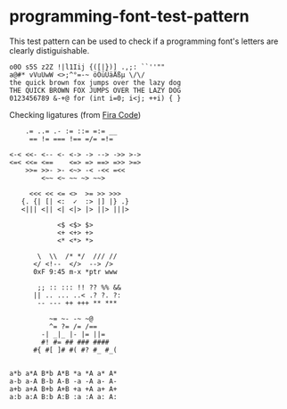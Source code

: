 # programming-font-test-pattern
This test pattern can be used to check if a programming font's letters are clearly distiguishable.

    o0O s5S z2Z !|l1Iij {([|})] .,;: ``''"" 
    a@#* vVuUwW <>;^°=-~ öÖüÜäÄßµ \/\/ 
    the quick brown fox jumps over the lazy dog
    THE QUICK BROWN FOX JUMPS OVER THE LAZY DOG
    0123456789 &-+@ for (int i=0; i<j; ++i) { }
    
Checking ligatures (from [Fira Code](https://github.com/tonsky/FiraCode/blob/master/showcases/showcases.txt))

        .= ..= .- := ::= =:= __
         == != === !== =/= =!=

    <-< <<- <-- <- <-> -> --> ->> >->
    <=< <<= <==    <=> => ==> =>> >=>
        >>= >>- >- <~> -< -<< =<<
            <~~ <~ ~~ ~> ~~>

         <<< << <= <>  >= >> >>>
       {. {| [| <:  ✓  :> |] |} .}
       <||| <|| <| <|> |> ||> |||>

                <$ <$> $>
                <+ <+> +>
                <* <*> *>

           \  \\  /* */  /// //
          </ <!--  </>  --> />
          0xF 9:45 m-x *ptr www

           ;; :: ::: !! ?? %% && 
          || .. ... ..< .? ?. ?:
           -- --- ++ +++ ** ***

              ~= ~- -~ ~@
              ^= ?= /= /==
            -| _|_ |- |= ||=
            #! #= ## ### ####
          #{ #[ ]# #( #? #_ #_(
             
             
    a*b a*A B*b A*B *a *A a* A*
    a-b a-A B-b A-B -a -A a- A-
    a+b a+A B+b A+B +a +A a+ A+
    a:b a:A B:b A:B :a :A a: A:
